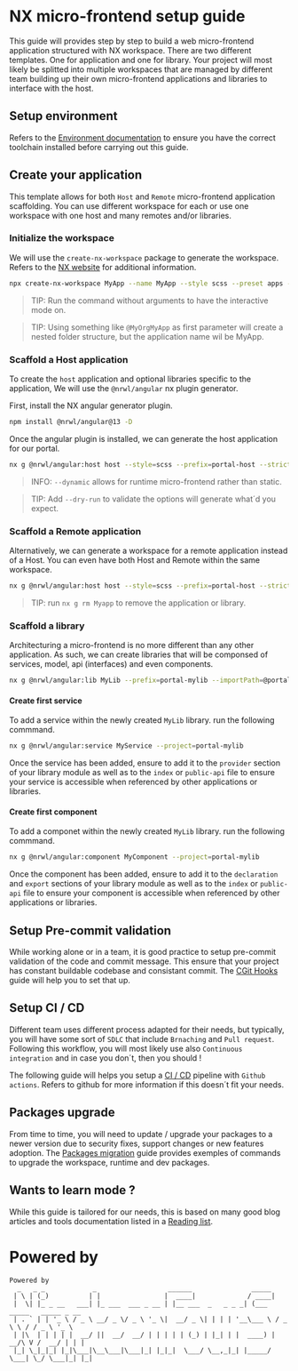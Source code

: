 # **NX micro-frontend setup guide**

This guide will provides step by step to build a web micro-frontend application structured with NX workspace. There are two different templates. One for application and one for library. Your project will most likely be splitted into multiple workspaces that are managed by different team building up their own micro-frontend applications and libraries to interface with the host.

## **Setup environment**

Refers to the [Environment documentation](https://github.com/NineteenSevenFour/template-portal-app/blob/main/ENVIRONMENT.md) to ensure you have the correct toolchain installed before carrying out this guide.

## **Create your application**

This template allows for both `Host` and `Remote` micro-frontend application scaffolding. You can use different workspace for each or use one workspace with one host and many remotes and/or libraries.

### **Initialize the workspace**

We will use the `create-nx-workspace` package to generate the workspace. Refers to the [NX website](https://nx.dev/nx/create-nx-workspace) for additional information.

```bash
npx create-nx-workspace MyApp --name MyApp --style scss --preset apps --nxCloud false --skipGit true --ci github
```

> TIP: Run the command without arguments to have the interactive mode on.

> TIP: Using something like `@MyOrgMyApp` as first parameter will create a nested folder structure, but the application name wil be MyApp.

### **Scaffold a Host application**

To create the `host` application and optional libraries specific to the application, We will use the `@nrwl/angular` nx plugin generator.

First, install the NX angular generator plugin.

```bash
npm install @nrwl/angular@13 -D
```

Once the angular plugin is installed, we can generate the host application for our portal.

```bash
nx g @nrwl/angular:host host --style=scss --prefix=portal-host --strict --dynamic --backendProject=http://localhost:9999/api --port 8100
```

> INFO: `--dynamic` allows for runtime micro-frontend rather than static.

> TIP: Add `--dry-run` to validate the options will generate what´d you expect.

### **Scaffold a Remote application**

Alternatively, we can generate a workspace for a remote application instead of a Host. You can even have both Host and Remote within the same workspace.

```bash
nx g @nrwl/angular:host host --style=scss --prefix=portal-host --strict --dynamic --backendProject=http://localhost:9999/api --port 8100
```

> TIP: run `nx g rm Myapp` to remove the application or library.

### **Scaffold a library**

Architecturing a micro-frontend is no more different than any other application. As such, we can create libraries that will be componsed of services, model, api (interfaces) and even components.

```bash
nx g @nrwl/angular:lib MyLib --prefix=portal-mylib --importPath=@portal/mylib --buildable --strict
```

#### **Create first service**

To add a service within the newly created `MyLib` library. run the following commmand.

```bash
nx g @nrwl/angular:service MyService --project=portal-mylib
```

Once the service has been added, ensure to add it to the `provider` section of your library module as well as to the `index` or `public-api` file to ensure your service is accessible when referenced by other applications or libraries.

#### **Create first component**

To add a componet within the newly created `MyLib` library. run the following commmand.

```bash
nx g @nrwl/angular:component MyComponent --project=portal-mylib
```

Once the component has been added, ensure to add it to the `declaration` and `export` sections of your library module as well as to the `index` or `public-api` file to ensure your component is accessible when referenced by other applications or libraries.

## **Setup Pre-commit validation**

While working alone or in a team, it is good practice to setup pre-commit validation of the code and commit message. This ensure that your project has constant buildable codebase and consistant commit. The [CGit Hooks](https://github.com/NineteenSevenFour/template-portal-app/blob/main/GITHOOK.md) guide will help you to set that up.

## **Setup CI / CD**

Different team uses different process adapted for their needs, but typically, you will have some sort of `SDLC` that include `Brnaching` and `Pull request`. Following this workflow, you will most likely use also `Continuous integration` and in case you don´t, then you should !

The following guide will helps you setup a [CI / CD](https://github.com/NineteenSevenFour/template-portal-app/blob/main/CI-CD.md) pipeline with `Github actions`. Refers to github for more information if this doesn´t fit your needs.

## **Packages upgrade**

From time to time, you will need to update / upgrade your packages to a newer version due to security fixes, support changes or new features adoption. The [Packages migration](https://github.com/NineteenSevenFour/template-portal-app/blob/main/MIGRATION.md) guide provides exemples of commands to upgrade the workspace, runtime and dev packages.

## **Wants to learn mode ?**

While this guide is tailored for our needs, this is based on many good blog articles and tools documentation listed in a [Reading list](https://github.com/NineteenSevenFour/template-portal-app/blob/main/REFERENCES.md).

# Powered by

``` 
Powered by
  _   _ _            _                  ______               _____                      
 | \ | (_)          | |                |  ____|             / ____|                     
 |  \| |_ _ __   ___| |_ ___  ___ _ __ | |__ ___  _   _ _ _| (___   _____   _____ _ __  
 | . ` | | '_ \ / _ \ __/ _ \/ _ \ '_ \|  __/ _ \| | | | '__\___ \ / _ \ \ / / _ \ '_ \ 
 | |\  | | | | |  __/ ||  __/  __/ | | | | | (_) | |_| | |  ____) |  __/\ V /  __/ | | |
 |_| \_|_|_| |_|\___|\__\___|\___|_| |_|_|  \___/ \__,_|_| |_____/ \___| \_/ \___|_| |_|
```
